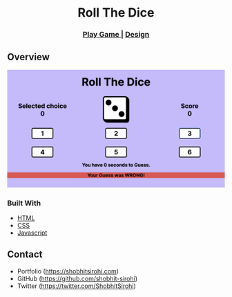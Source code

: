 <h1 align="center">Roll The Dice</h1>

<div align="center">
  <h3>
    <a href="https://heuristic-yalow-ffa649.netlify.app/">
      Play Game
    </a>
    <span> | </span>
    <a href="https://www.figma.com/community/file/1032656799009701930/Roll-The-Dice-Game">
      Design
    </a>
  </h3>
</div>

## Overview

<img width="1440" alt="GamePlay" src="./images/scr.png">

### Built With

- [HTML](https://developer.mozilla.org/en-US/docs/Web/HTML)
- [CSS](https://developer.mozilla.org/en-US/docs/Web/CSS)
- [Javascript](https://developer.mozilla.org/en-US/docs/Web/JavaScript)

## Contact

- Portfolio (https://shobhitsirohi.com)
- GitHub (https://github.com/shobhit-sirohi)
- Twitter (https://twitter.com/ShobhitSirohi)
